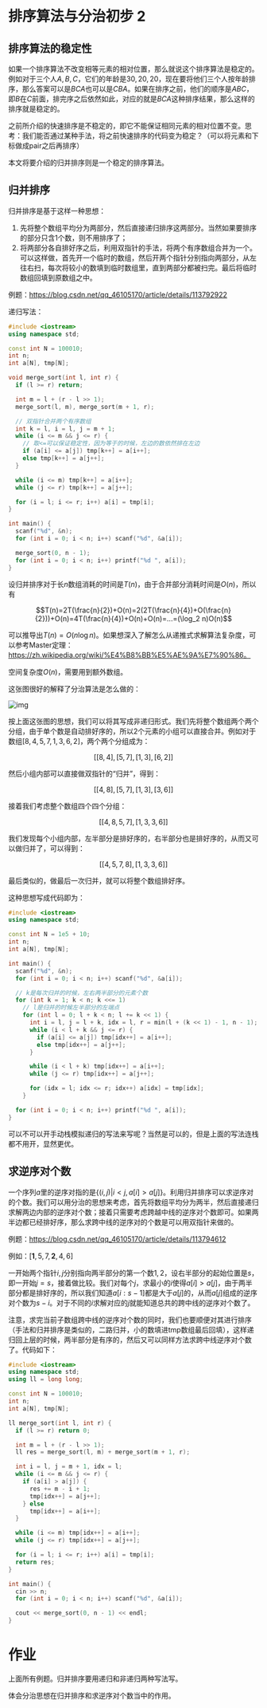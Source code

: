 # 排序算法与分治初步 2



## 排序算法的稳定性

如果一个排序算法不改变相等元素的相对位置，那么就说这个排序算法是稳定的。例如对于三个人$A,B,C$，它们的年龄是$30,20,20$，现在要将他们三个人按年龄排序，那么答案可以是$BCA$也可以是$CBA$。如果在排序之前，他们的顺序是$ABC$，即$B$在$C$前面，排完序之后依然如此，对应的就是$BCA$这种排序结果，那么这样的排序就是稳定的。

之前所介绍的快速排序是不稳定的，即它不能保证相同元素的相对位置不变。思考：我们能否通过某种手法，将之前快速排序的代码变为稳定？（可以将元素和下标做成pair之后再排序）



本文将要介绍的归并排序则是一个稳定的排序算法。



## 归并排序

归并排序是基于这样一种思想：

1. 先将整个数组平均分为两部分，然后直接递归排序这两部分。当然如果要排序的部分只含$1$个数，则不用排序了；
2. 将两部分各自排好序之后，利用双指针的手法，将两个有序数组合并为一个。可以这样做，首先开一个临时的数组，然后开两个指针分别指向两部分，从左往右扫，每次将较小的数填到临时数组里，直到两部分都被扫完。最后将临时数组回填到原数组之中。

例题：https://blog.csdn.net/qq_46105170/article/details/113792922

递归写法：

```cpp
#include <iostream>
using namespace std;

const int N = 100010;
int n;
int a[N], tmp[N];

void merge_sort(int l, int r) {
  if (l >= r) return;

  int m = l + (r - l >> 1);
  merge_sort(l, m), merge_sort(m + 1, r);

  // 双指针合并两个有序数组
  int k = l, i = l, j = m + 1;
  while (i <= m && j <= r) {
    // 取<=可以保证稳定性，因为等于的时候，左边的数依然排在左边
    if (a[i] <= a[j]) tmp[k++] = a[i++];
    else tmp[k++] = a[j++];
  }

  while (i <= m) tmp[k++] = a[i++];
  while (j <= r) tmp[k++] = a[j++];

  for (i = l; i <= r; i++) a[i] = tmp[i];
}

int main() {
  scanf("%d", &n);
  for (int i = 0; i < n; i++) scanf("%d", &a[i]);

  merge_sort(0, n - 1);
  for (int i = 0; i < n; i++) printf("%d ", a[i]);
}
```



设归并排序对于长$n$数组消耗的时间是$T(n)$，由于合并部分消耗时间是$O(n)$，所以有

$$T(n)=2T(\frac{n}{2})+O(n)=2(2T(\frac{n}{4})+O(\frac{n}{2}))+O(n)=4T(\frac{n}{4})+O(n)+O(n)=...=(\log_2 n)O(n)$$

可以推导出$T(n)=O(n\log n)$。如果想深入了解怎么从递推式求解算法复杂度，可以参考Master定理：https://zh.wikipedia.org/wiki/%E4%B8%BB%E5%AE%9A%E7%90%86。

空间复杂度$O(n)$，需要用到额外数组。



这张图很好的解释了分治算法是怎么做的：

![img](https://images2015.cnblogs.com/blog/1024555/201612/1024555-20161218163120151-452283750.png)

按上面这张图的思想，我们可以将其写成非递归形式。我们先将整个数组两个两个分组，由于单个数是自动排好序的，所以$2$个元素的小组可以直接合并。例如对于数组$[8,4,5,7,1,3,6,2]$，两个两个分组成为：

$$[[8,4],[5,7],[1,3],[6,2]]$$

然后小组内部可以直接做双指针的“归并”，得到：

$$[[4,8],[5,7],[1,3],[3,6]]$$

接着我们考虑整个数组四个四个分组：

$$[[4,8,5,7],[1,3,3,6]]$$

我们发现每个小组内部，左半部分是排好序的，右半部分也是排好序的，从而又可以做归并了，可以得到：

$$[[4,5,7,8],[1,3,3,6]]$$

最后类似的，做最后一次归并，就可以将整个数组排好序。



这种思想写成代码即为：

```cpp
#include <iostream>
using namespace std;

const int N = 1e5 + 10;
int n;
int a[N], tmp[N];

int main() {
  scanf("%d", &n);
  for (int i = 0; i < n; i++) scanf("%d", &a[i]);

  // k是每次归并的时候，左右两半部分的元素个数
  for (int k = 1; k < n; k <<= 1)
    // l是归并的时候左半部分的左端点
    for (int l = 0; l + k < n; l += k << 1) {
      int i = l, j = l + k, idx = l, r = min(l + (k << 1) - 1, n - 1);
      while (i < l + k && j <= r) {
        if (a[i] <= a[j]) tmp[idx++] = a[i++];
        else tmp[idx++] = a[j++];
      }

      while (i < l + k) tmp[idx++] = a[i++];
      while (j <= r) tmp[idx++] = a[j++];

      for (idx = l; idx <= r; idx++) a[idx] = tmp[idx];
    }

  for (int i = 0; i < n; i++) printf("%d ", a[i]);
}
```

可以不可以开手动栈模拟递归的写法来写呢？当然是可以的，但是上面的写法连栈都不用开，显然更优。



## 求逆序对个数

一个序列$a$里的逆序对指的是$\{(i,j) | i<j,a[i]>a[j]\}$。利用归并排序可以求逆序对的个数。我们可以用分治的思想来考虑，首先将数组平均分为两半，然后直接递归求解两边内部的逆序对个数；接着只需要考虑跨越中线的逆序对个数即可。如果两半边都已经排好序，那么求跨中线的逆序对的个数是可以用双指针来做的。

例题：https://blog.csdn.net/qq_46105170/article/details/113794612

例如：$[\mathbf{1},5,7,\mathbf{2},4,6]$

一开始两个指针$i,j$分别指向两半部分的第一个数$1,2$，设右半部分的起始位置是$s$，即一开始$j=s$，接着做比较。我们对每个$j$，求最小的$i$使得$a[i]>a[j]$，由于两半部分都是排好序的，所以我们知道$a[i:s-1]$都是大于$a[j]$的，从而$a[j]$组成的逆序对个数为$s-i$。对于不同的$i$求解对应的$j$就能知道总共的跨中线的逆序对个数了。

注意，求完当前子数组跨中线的逆序对个数的同时，我们也要顺便对其进行排序（手法和归并排序是类似的，二路归并，小的数填进tmp数组最后回填），这样递归回上层的时候，两半部分是有序的，然后又可以同样方法求跨中线逆序对个数了。代码如下：

```cpp
#include <iostream>
using namespace std;
using ll = long long;

const int N = 100010;
int n;
int a[N], tmp[N];

ll merge_sort(int l, int r) {
  if (l >= r) return 0;

  int m = l + (r - l >> 1);
  ll res = merge_sort(l, m) + merge_sort(m + 1, r);

  int i = l, j = m + 1, idx = l;
  while (i <= m && j <= r) {
    if (a[i] > a[j]) {
      res += m - i + 1;
      tmp[idx++] = a[j++];
    } else
      tmp[idx++] = a[i++];
  }

  while (i <= m) tmp[idx++] = a[i++];
  while (j <= r) tmp[idx++] = a[j++];

  for (i = l; i <= r; i++) a[i] = tmp[i];
  return res;
}

int main() {
  cin >> n;
  for (int i = 0; i < n; i++) scanf("%d", &a[i]);

  cout << merge_sort(0, n - 1) << endl;
}
```



# 作业

上面所有例题。归并排序要用递归和非递归两种写法写。



体会分治思想在归并排序和求逆序对个数当中的作用。

